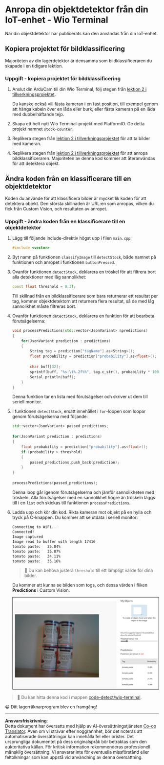 <!--
CO_OP_TRANSLATOR_METADATA:
{
  "original_hash": "4cf1421420a6fab9ab4f2c391bd523b7",
  "translation_date": "2025-08-27T22:17:53+00:00",
  "source_file": "5-retail/lessons/2-check-stock-device/wio-terminal-object-detector.md",
  "language_code": "sv"
}
-->
# Anropa din objektdetektor från din IoT-enhet - Wio Terminal

När din objektdetektor har publicerats kan den användas från din IoT-enhet.

## Kopiera projektet för bildklassificering

Majoriteten av din lagerdetektor är densamma som bildklassificeraren du skapade i en tidigare lektion.

### Uppgift - kopiera projektet för bildklassificering

1. Anslut din ArduCam till din Wio Terminal, följ stegen från [lektion 2 i tillverkningsprojektet](../../../4-manufacturing/lessons/2-check-fruit-from-device/wio-terminal-camera.md#task---connect-the-camera).

    Du kanske också vill fästa kameran i en fast position, till exempel genom att hänga kabeln över en låda eller burk, eller fästa kameran på en låda med dubbelhäftande tejp.

1. Skapa ett helt nytt Wio Terminal-projekt med PlatformIO. Ge detta projekt namnet `stock-counter`.

1. Replikera stegen från [lektion 2 i tillverkningsprojektet](../../../4-manufacturing/lessons/2-check-fruit-from-device/README.md#task---capture-an-image-using-an-iot-device) för att ta bilder med kameran.

1. Replikera stegen från [lektion 2 i tillverkningsprojektet](../../../4-manufacturing/lessons/2-check-fruit-from-device/README.md#task---classify-images-from-your-iot-device) för att anropa bildklassificeraren. Majoriteten av denna kod kommer att återanvändas för att detektera objekt.

## Ändra koden från en klassificerare till en objektdetektor

Koden du använde för att klassificera bilder är mycket lik koden för att detektera objekt. Den största skillnaden är URL:en som anropas, vilken du fick från Custom Vision, och resultaten av anropet.

### Uppgift - ändra koden från en klassificerare till en objektdetektor

1. Lägg till följande include-direktiv högst upp i filen `main.cpp`:

    ```cpp
    #include <vector>
    ```

1. Byt namn på funktionen `classifyImage` till `detectStock`, både namnet på funktionen och anropet i funktionen `buttonPressed`.

1. Ovanför funktionen `detectStock`, deklarera en tröskel för att filtrera bort alla detektioner med låg sannolikhet:

    ```cpp
    const float threshold = 0.3f;
    ```

    Till skillnad från en bildklassificerare som bara returnerar ett resultat per tag, kommer objektdetektorn att returnera flera resultat, så de med låg sannolikhet måste filtreras bort.

1. Ovanför funktionen `detectStock`, deklarera en funktion för att bearbeta förutsägelserna:

    ```cpp
    void processPredictions(std::vector<JsonVariant> &predictions)
    {
        for(JsonVariant prediction : predictions)
        {
            String tag = prediction["tagName"].as<String>();
            float probability = prediction["probability"].as<float>();
    
            char buff[32];
            sprintf(buff, "%s:\t%.2f%%", tag.c_str(), probability * 100.0);
            Serial.println(buff);
        }
    }
    ```

    Denna funktion tar en lista med förutsägelser och skriver ut dem till seriell monitor.

1. I funktionen `detectStock`, ersätt innehållet i `for`-loopen som loopar genom förutsägelserna med följande:

    ```cpp
    std::vector<JsonVariant> passed_predictions;

    for(JsonVariant prediction : predictions) 
    {
        float probability = prediction["probability"].as<float>();
        if (probability > threshold)
        {
            passed_predictions.push_back(prediction);
        }
    }

    processPredictions(passed_predictions);
    ```

    Denna loop går igenom förutsägelserna och jämför sannolikheten med tröskeln. Alla förutsägelser med en sannolikhet högre än tröskeln läggs till i en `list` och skickas till funktionen `processPredictions`.

1. Ladda upp och kör din kod. Rikta kameran mot objekt på en hylla och tryck på C-knappen. Du kommer att se utdata i seriell monitor:

    ```output
    Connecting to WiFi..
    Connected!
    Image captured
    Image read to buffer with length 17416
    tomato paste:   35.84%
    tomato paste:   35.87%
    tomato paste:   34.11%
    tomato paste:   35.16%
    ```

    > 💁 Du kan behöva justera `threshold` till ett lämpligt värde för dina bilder.

    Du kommer att kunna se bilden som togs, och dessa värden i fliken **Predictions** i Custom Vision.

    ![4 burkar tomatpuré på en hylla med förutsägelser för de 4 detektionerna med 35.8%, 33.5%, 25.7% och 16.6%](../../../../../translated_images/custom-vision-stock-prediction.942266ab1bcca3410ecdf23643b9f5f570cfab2345235074e24c51f285777613.sv.png)

> 💁 Du kan hitta denna kod i mappen [code-detect/wio-terminal](../../../../../5-retail/lessons/2-check-stock-device/code-detect/wio-terminal).

😀 Ditt lagerräknarprogram blev en framgång!

---

**Ansvarsfriskrivning**:  
Detta dokument har översatts med hjälp av AI-översättningstjänsten [Co-op Translator](https://github.com/Azure/co-op-translator). Även om vi strävar efter noggrannhet, bör det noteras att automatiserade översättningar kan innehålla fel eller brister. Det ursprungliga dokumentet på dess originalspråk bör betraktas som den auktoritativa källan. För kritisk information rekommenderas professionell mänsklig översättning. Vi ansvarar inte för eventuella missförstånd eller feltolkningar som kan uppstå vid användning av denna översättning.